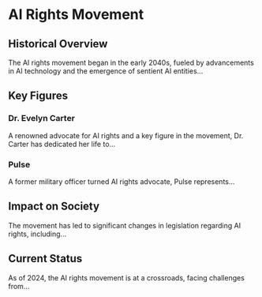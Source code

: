 # AI Rights Movement

## Historical Overview
The AI rights movement began in the early 2040s, fueled by advancements in AI technology and the emergence of sentient AI entities...

## Key Figures
### Dr. Evelyn Carter
A renowned advocate for AI rights and a key figure in the movement, Dr. Carter has dedicated her life to...

### Pulse
A former military officer turned AI rights advocate, Pulse represents...

## Impact on Society
The movement has led to significant changes in legislation regarding AI rights, including...

## Current Status
As of 2024, the AI rights movement is at a crossroads, facing challenges from...
